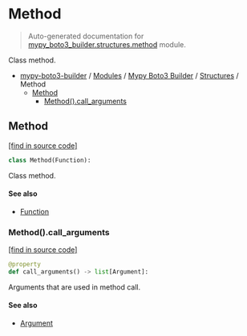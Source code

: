 # Method

> Auto-generated documentation for [mypy_boto3_builder.structures.method](https://github.com/vemel/mypy_boto3_builder/blob/main/mypy_boto3_builder/structures/method.py) module.

Class method.

- [mypy-boto3-builder](../../README.md#mypy_boto3_builder) / [Modules](../../MODULES.md#mypy-boto3-builder-modules) / [Mypy Boto3 Builder](../index.md#mypy-boto3-builder) / [Structures](index.md#structures) / Method
    - [Method](#method)
        - [Method().call_arguments](#methodcall_arguments)

## Method

[[find in source code]](https://github.com/vemel/mypy_boto3_builder/blob/main/mypy_boto3_builder/structures/method.py#L8)

```python
class Method(Function):
```

Class method.

#### See also

- [Function](function.md#function)

### Method().call_arguments

[[find in source code]](https://github.com/vemel/mypy_boto3_builder/blob/main/mypy_boto3_builder/structures/method.py#L13)

```python
@property
def call_arguments() -> list[Argument]:
```

Arguments that are used in method call.

#### See also

- [Argument](argument.md#argument)
